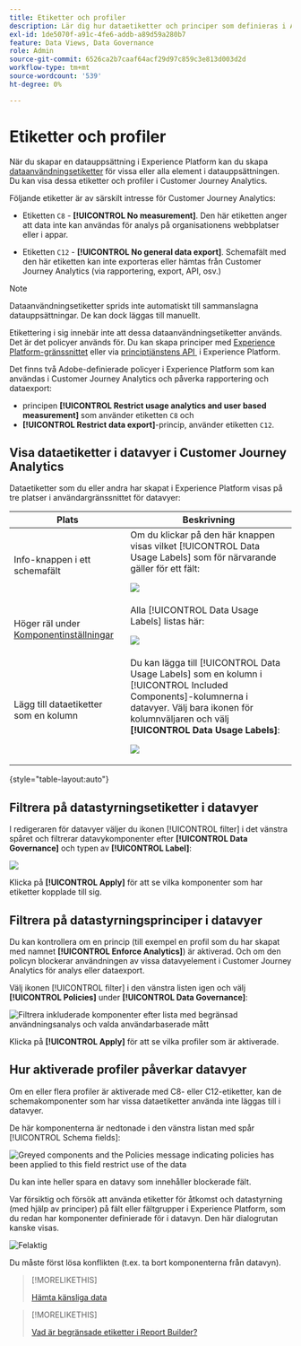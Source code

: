 ```yaml
---
title: Etiketter och profiler
description: Lär dig hur dataetiketter och principer som definieras i Adobe Experience Platform påverkar datavyer och rapporter i Customer Journey Analytics.
exl-id: 1de5070f-a91c-4fe6-addb-a89d59a280b7
feature: Data Views, Data Governance
role: Admin
source-git-commit: 6526ca2b7caaf64acf29d97c859c3e813d003d2d
workflow-type: tm+mt
source-wordcount: '539'
ht-degree: 0%

---
```


# Etiketter och profiler

När du skapar en datauppsättning i Experience Platform kan du skapa [dataanvändningsetiketter](https://experienceleague.adobe.com/sv/docs/experience-platform/data-governance/labels/reference) för vissa eller alla element i datauppsättningen. Du kan visa dessa etiketter och profiler i Customer Journey Analytics.

Följande etiketter är av särskilt intresse för Customer Journey Analytics:

* Etiketten `C8` - **[!UICONTROL No measurement]**. Den här etiketten anger att data inte kan användas för analys på organisationens webbplatser eller i appar.

* Etiketten `C12` - **[!UICONTROL No general data export]**. Schemafält med den här etiketten kan inte exporteras eller hämtas från Customer Journey Analytics (via rapportering, export, API, osv.)

>[!NOTE]
>
>Dataanvändningsetiketter sprids inte automatiskt till sammanslagna datauppsättningar. De kan dock läggas till manuellt.

Etikettering i sig innebär inte att dessa dataanvändningsetiketter används. Det är det policyer används för. Du kan skapa principer med [Experience Platform-gränssnittet](https://experienceleague.adobe.com/sv/docs/experience-platform/data-governance/policies/user-guide) eller via [principtjänstens API &#x200B;](https://experienceleague.adobe.com/sv/docs/experience-platform/data-governance/api/overview) i Experience Platform.

Det finns två Adobe-definierade policyer i Experience Platform som kan användas i Customer Journey Analytics och påverka rapportering och dataexport:

* principen **[!UICONTROL Restrict usage analytics and user based measurement]** som använder etiketten `C8` och
* **[!UICONTROL Restrict data export]**-princip, använder etiketten `C12`.

## Visa dataetiketter i datavyer i Customer Journey Analytics

Dataetiketter som du eller andra har skapat i Experience Platform visas på tre platser i användargränssnittet för datavyer:

| Plats | Beskrivning |
| --- | --- |
| Info-knappen i ett schemafält | Om du klickar på den här knappen visas vilket [!UICONTROL Data Usage Labels] som för närvarande gäller för ett fält:<p>![](assets/data-label-left.png) |
| Höger räl under [Komponentinställningar](/help/data-views/component-settings/overview.md) | Alla [!UICONTROL Data Usage Labels] listas här:<p>![](assets/data-label-right.png) |
| Lägg till dataetiketter som en kolumn | Du kan lägga till [!UICONTROL Data Usage Labels] som en kolumn i [!UICONTROL Included Components]-kolumnerna i datavyer. Välj bara ikonen för kolumnväljaren och välj **[!UICONTROL Data Usage Labels]**:<p>![](assets/data-label-column.png) |

{style="table-layout:auto"}

## Filtrera på datastyrningsetiketter i datavyer

I redigeraren för datavyer väljer du ikonen [!UICONTROL filter] i det vänstra spåret och filtrerar datavykomponenter efter **[!UICONTROL Data Governance]** och typen av **[!UICONTROL Label]**:

![](assets/filter-labels.png)

Klicka på **[!UICONTROL Apply]** för att se vilka komponenter som har etiketter kopplade till sig.

## Filtrera på datastyrningsprinciper i datavyer

Du kan kontrollera om en princip (till exempel en profil som du har skapat med namnet **[!UICONTROL Enforce Analytics]**) är aktiverad. Och om den policyn blockerar användningen av vissa datavyelement i Customer Journey Analytics för analys eller dataexport.

Välj ikonen [!UICONTROL filter] i den vänstra listen igen och välj **[!UICONTROL Policies]** under **[!UICONTROL Data Governance]**:

![Filtrera inkluderade komponenter efter lista med begränsad användningsanalys och valda användarbaserade mått](assets/filter-policies.png)

Klicka på **[!UICONTROL Apply]** för att se vilka profiler som är aktiverade.

## Hur aktiverade profiler påverkar datavyer

Om en eller flera profiler är aktiverade med C8- eller C12-etiketter, kan de schemakomponenter som har vissa dataetiketter använda inte läggas till i datavyer.

De här komponenterna är nedtonade i den vänstra listan med spår [!UICONTROL Schema fields]:

![Greyed components and the Policies message indicating policies has been applied to this field restrict use of the data](assets/component-greyed.png)

Du kan inte heller spara en datavy som innehåller blockerade fält.

Var försiktig och försök att använda etiketter för åtkomst och datastyrning (med hjälp av principer) på fält eller fältgrupper i Experience Platform, som du redan har komponenter definierade för i datavyn. Den här dialogrutan kanske visas.

![Felaktig](assets/violation.png)

Du måste först lösa konflikten (t.ex. ta bort komponenterna från datavyn).


>[!MORELIKETHIS]
>
>[Hämta känsliga data](/help/analysis-workspace/export/download-send.md)

>[!MORELIKETHIS]
>
>[Vad är begränsade etiketter i Report Builder?](https://experienceleague.adobe.com/sv/docs/analytics-platform/using/cja-reportbuilder/restricted-labels)


